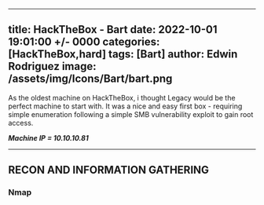
---
title: HackTheBox - Bart
date: 2022-10-01 19:01:00 +/- 0000
categories: [HackTheBox,hard]
tags: [Bart]
author: Edwin Rodriguez
image: /assets/img/Icons/Bart/bart.png
---


As the oldest machine on HackTheBox, i thought Legacy would be the perfect machine to start with. It was a  nice and easy first box - requiring simple enumeration following a simple SMB vulnerability exploit to gain root access.

***Machine IP = 10.10.10.81***

---

## RECON AND INFORMATION GATHERING
### Nmap
